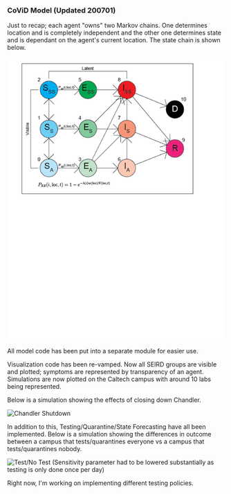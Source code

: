 ### CoViD Model (Updated 200701)

Just to recap; each agent "owns" two Markov chains. One determines location and is completely independent and the other one determines state and is dependant on the agent's current location. The state chain is shown below.

![State Transition Chain](chain_updated.png)

All model code has been put into a separate module for easier use.

Visualization code has been re-vamped. Now all SEIRD groups are visible and plotted; symptoms are represented by transparency of an agent. Simulations are now plotted on the Caltech campus with around 10 labs being represented.

Below is a simulation showing the effects of closing down Chandler.

![Chandler Shutdown](200701_long.gif)

In addition to this, Testing/Quarantine/State Forecasting have all been implemented. Below is a simulation showing the differences in outcome between a campus that tests/quarantines everyone vs a campus that tests/quarantines nobody.

![Test/No Test](200701_long_testing.gif)
(Sensitivity parameter had to be lowered substantially as testing is only done once per day)


Right now, I'm working on implementing different testing policies.
